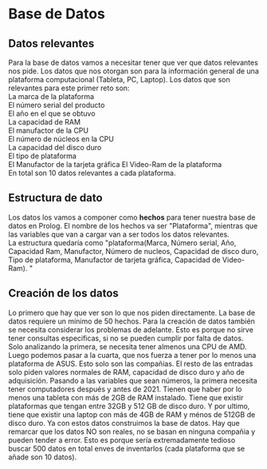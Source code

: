 # **Base de Datos**
## Datos relevantes
Para la base de datos vamos a necesitar tener que ver que datos relevantes nos pide. Los datos que nos otorgan son para la información general de una plataforma computacional (Tableta, PC, Laptop). Los datos que son relevantes para este primer reto son:  
La marca de la plataforma  
El número serial del producto  
El año en el que se obtuvo  
La capacidad de RAM  
El manufactor de la CPU  
El número de núcleos en la CPU  
La capacidad del disco duro  
El tipo de plataforma  
El Manufactor de la tarjeta gráfica
El Video-Ram de la plataforma  
En total son 10 datos relevantes a cada plataforma.
## Estructura de dato
Los datos los vamos a componer como **hechos** para tener nuestra base de datos en Prolog.
El nombre de los hechos va ser "Plataforma", mientras que las variables que van a cargar van a ser todos los datos relevantes.  
La estructura quedaría como "plataforma(Marca, Número serial, Año, Capacidad Ram, Manufactor, Número de nucleos, Capacidad de disco duro, Tipo de plataforma, Manufactor de tarjeta gráfica, Capacidad de Video-Ram). "
## Creación de los datos
Lo primero que hay que ver son lo que nos piden directamente. La base de datos requiere un mínimo de 50 hechos. Para la creación de datos también se necesita considerar los problemas de adelante. Esto es porque no sirve tener consultas especificas, si no se pueden cumplir por falta de datos. Solo analizando la primera, se necesita tener almenos una CPU de AMD. Luego podemos pasar a la cuarta, que nos fuerza a tener por lo menos una plataforma de ASUS. Esto solo son las compañias. El resto de las entradas solo piden valores normales de RAM, capacidad de disco duro y año de adquisición. Pasando a las variables que sean números, la primera necesita tener computadores después y antes de 2021. Tienen que haber por lo menos una tableta con más de 2GB de RAM instalado. Tiene que existir plataformas que tengan entre 32GB y 512 GB de disco duro. Y por ultimo, tiene que existir una laptop con más de 4GB de RAM y ménos de 512GB de disco duro. Ya con estos datos construimos la base de datos. Hay que remarcar que los datos NO son reales, no se basan en ninguna compañia y pueden tender a error. Esto es porque sería extremadamente tedioso buscar 500 datos en total enves de inventarlos (cada plataforma que se añade son 10 datos).
